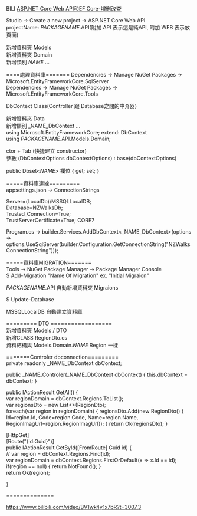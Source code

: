 
BILI [ASP.NET Core Web API和EF Core-增删改查](https://www.bilibili.com/video/BV1wk4y1x7bR/?vd_source=688a8e9add56d9ae61219650e0c33c65)  
  
  
  
Studio -> Create a new project -> ASP.NET Core Web API  
projectName: _PACKAGENAME_.API(附加 API 表示這是純API, 附加 WEB 表示放頁面)  

新增資料夾 Models  
新增資料夾 Domain  
新增類別 _NAME_ ...   

====處理資料庫=======
Dependencies -> Manage NuGet Packages -> Microsoft.EntityFrameworkCore.SqlServer  
Dependencies -> Manage NuGet Packages -> Microsoft.EntityFrameworkCore.Tools  
  
DbContext Class(Controller 跟 Database之間的中介器)  

新增資料夾 Data  
新增類別 _NAME_DbContext ...   
using Microsoft.EntityFrameworkCore;
extend: DbContext  
using _PACKAGENAME_.API.Models.Domain;  

ctor + Tab (快捷建立 constructor)  
參數 (DbContextOptions dbContextOptions) : base(dbContextOptions)  

public Dbset<_NAME_> 欄位 { get; set; }  



=====資料庫連線=========  
appsettings.json -> ConnectionStrings  

Server=(LocalDb)\\MSSQLLocalDB;  
Database=NZWalksDb;  
Trusted_Connection=True;  
TrustServerCertificate=True;  CORE7  

Program.cs -> builder.Services.AddDbContext<_NAME_DbContext>(options =>  
options.UseSqlServer(builder.Configuration.GetConnectionString("NZWalksConnectionString")));       
  
=====資料庫MIGRATION=======  
Tools -> NuGet Package Manager -> Package Manager Console  
$ Add-Migration "Name Of Migration"  ex. "Initial Migraion"  
  
_PACKAGENAME_.API 自動新增資料夾 Migraions  
  
$ Update-Database  
  
MSSQLLocalDB 自動建立資料庫 
  

========= DTO ==================  
新增資料夾 Models / DTO  
新增CLASS RegionDto.cs  
資料結構與   Models.Domain._NAME_ Region  一樣  
  
=======Controler dbconnection=========  
private readonly  _NAME_DbContext dbContext;  
  
public _NAME_Controler(_NAME_DbContext dbContext) { this.dbContext = dbContext; }  
  
public IActionResult GetAll() {  
  var regionDomain = dbContext.Regions.ToList();  
  var regionsDto = new List<>(RegionDto);  
  foreach(var region in regionDomain) { regionsDto.Add(new RegionDto() { Id=region.Id, Code=region.Code, Name=region.Name, RegionImagUrl=region.RegionImagUrl}); }
  return Ok(regionsDto);
}  
  
[HttpGet]  
[Route("{id:Guid}")]  
public IActionResult GetById([FromRoute] Guid id) {  
  // var region = dbContext.Regions.Find(id);  
  var regionDomain = dbContext.Regions.FirstOrDefault(x => x.Id == id);  
  if(region == null) { return NotFound(); }  
  return Ok(region);

}  
  

==============  



https://www.bilibili.com/video/BV1wk4y1x7bR?t=3007.3



